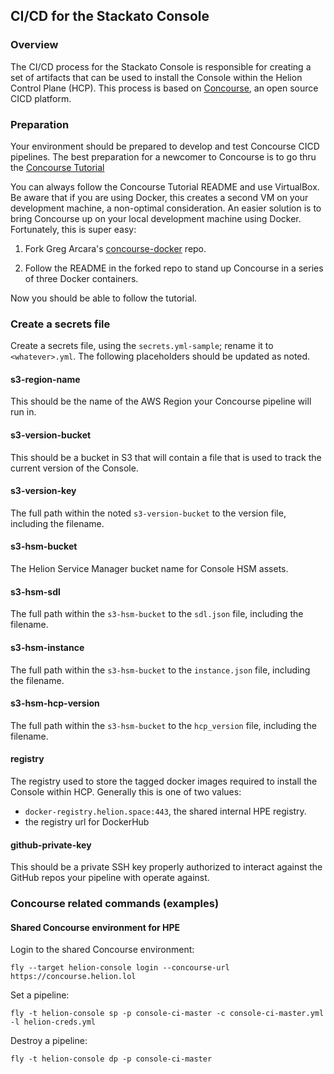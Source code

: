## CI/CD for the Stackato Console

### Overview
The CI/CD process for the Stackato Console is responsible for creating a set of artifacts that can be used to install the Console within the Helion Control Plane (HCP). This process is based on [Concourse](http://concourseci.com), an open source CICD platform.

### Preparation
Your environment should be prepared to develop and test Concourse CICD pipelines. The best preparation for a newcomer to Concourse is to go thru the [Concourse Tutorial](https://github.com/starkandwayne/concourse-tutorial)

You can always follow the Concourse Tutorial README and use VirtualBox. Be aware that if you are using Docker, this creates a second VM on your development machine, a non-optimal consideration. An easier solution is to bring Concourse up on your local development machine using Docker. Fortunately, this is super easy:

1. Fork Greg Arcara's [concourse-docker](https://github.com/gregarcara/concourse-docker) repo.

2. Follow the README in the forked repo to stand up Concourse in a series of three Docker containers.

Now you should be able to follow the tutorial.

### Create a secrets file
Create a secrets file, using the `secrets.yml-sample`; rename it to `<whatever>.yml`. The following placeholders should be updated as noted.

#### s3-region-name
This should be the name of the AWS Region your Concourse pipeline will run in.

#### s3-version-bucket
This should be a bucket in S3 that will contain a file that is used to track the current version of the Console.

#### s3-version-key
The full path within the noted `s3-version-bucket` to the version file, including the filename.

#### s3-hsm-bucket
The Helion Service Manager bucket name for Console HSM assets.

#### s3-hsm-sdl
The full path within the `s3-hsm-bucket` to the `sdl.json` file, including the filename.

#### s3-hsm-instance
The full path within the `s3-hsm-bucket` to the `instance.json` file, including the filename.

#### s3-hsm-hcp-version
The full path within the `s3-hsm-bucket` to the `hcp_version` file, including the filename.

#### registry
The registry used to store the tagged docker images required to install the Console within HCP. Generally this is one of two values:

- `docker-registry.helion.space:443`, the shared internal HPE registry.
- the registry url for DockerHub

#### github-private-key
This should be a private SSH key properly authorized to interact against the GitHub repos your pipeline with operate against.

### Concourse related commands (examples)

#### Shared Concourse environment for HPE

Login to the shared Concourse environment:
```
fly --target helion-console login --concourse-url https://concourse.helion.lol
```

Set a pipeline:
```
fly -t helion-console sp -p console-ci-master -c console-ci-master.yml -l helion-creds.yml
```

Destroy a pipeline:
```
fly -t helion-console dp -p console-ci-master
```

